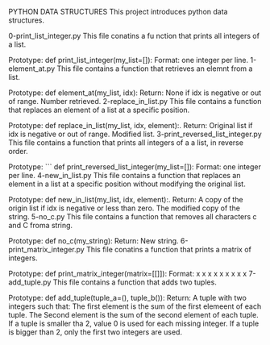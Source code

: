 PYTHON DATA STRUCTURES
This project introduces python data structures.

0-print_list_integer.py
This file conatins a fu nction that prints all integers of a list.

Prototype: def print_list_integer(my_list=[]):
Format: one integer per line.
1-element_at.py
This file contains a function that retrieves an elemnt from a list.

Prototype: def element_at(my_list, idx):
Return:
None if idx is negative or out of range.
Number retrieved.
2-replace_in_list.py
This file contains a function that replaces an element of a list at a specific position.

Prototype: def replace_in_list(my_list, idx, element):.
Return:
Original list if idx is negative or out of range.
Modified list.
3-print_reversed_list_integer.py
This file contains a function that prints all integers of a a list, in reverse order.

Prototype: ``` def print_reversed_list_integer(my_list=[]):
Format: one integer per line.
4-new_in_list.py
This file contains a function that replaces an element in a list at a specific position without modifying the original list.

Prototype: def new_in_list(my_list, idx, element):.
Return:
A copy of the origin list if idx is negative or less than zero.
The modified copy of the string.
5-no_c.py
This file contains a function that removes all characters c and C froma string.

Prototype: def no_c(my_string):
Return:
New string.
6-print_matrix_integer.py
This file conatins a function that prints a matrix of integers.

Prototype: def print_matrix_integer(matrix=[[]]):
Format: x x x x x x x x x
7-add_tuple.py
This file contains a function that adds two tuples.

Prototype: def add_tuple(tuple_a=(), tuple_b()):
Return:
A tuple with two integers such that:
The first element is the sum of the first elemeent of each tuple.
The Second element is the sum of the second element of each tuple.
If a tuple is smaller tha 2, value 0 is used for each missing integer.
If a tuple is bigger than 2, only the first two integers are used.
